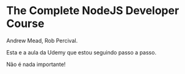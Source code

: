 <h1>The Complete NodeJS Developer Course</h1>
Andrew Mead, Rob Percival.

Esta e a aula da Udemy que estou seguindo passo a passo.

Não é nada importante!
